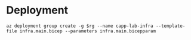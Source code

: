 # Deployment

```shell
az deployment group create -g $rg --name capp-lab-infra --template-file infra.main.bicep --parameters infra.main.bicepparam
```